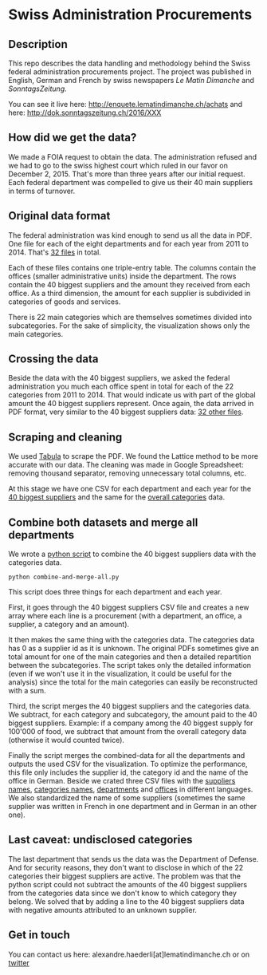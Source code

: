 # Swiss Administration Procurements 

## Description
This repo describes the data handling and methodology behind the Swiss federal administration procurements project. The project was published in English, German and French by swiss newspapers *Le Matin Dimanche* and *SonntagsZeitung*.

You can see it live here:
http://enquete.lematindimanche.ch/achats and here: http://dok.sonntagszeitung.ch/2016/XXX

## How did we get the data?
We made a FOIA request to obtain the data. The administration refused and we had to go to the swiss highest court which ruled in our favor on December 2, 2015. That's more than three years after our initial request. Each federal department was compelled to give us their 40 main suppliers in terms of turnover.

## Original data format
The federal administration was kind enough to send us all the data in PDF. One file for each of the eight departments and for each year from 2011 to 2014. That's [32 files](pdf/biggest) in total.

Each of these files contains one triple-entry table. The columns contain the offices (smaller administrative units) inside the department. The rows contain the 40 biggest suppliers and the amount they received from each office. As a third dimension, the amount for each supplier is subdivided in categories of goods and services.

There is 22 main categories which are themselves sometimes divided into subcategories. For the sake of simplicity, the visualization shows only the main categories.

## Crossing the data
Beside the data with the 40 biggest suppliers, we asked the federal administration you much each office spent in total for each of the 22 categories from 2011 to 2014. That would indicate us with part of the global amount the 40 biggest suppliers represent. Once again, the data arrived in PDF format, very similar to the 40 biggest suppliers data: [32 other files](pdf/categories).

## Scraping and cleaning
We used [Tabula](http://tabula.technology/) to scrape the PDF. We found the Lattice method to be more accurate with our data. The cleaning was made in Google Spreadsheet: removing thousand separator, removing unnecessary total columns, etc.

At this stage we have one CSV for each department and each year for the [40 biggest suppliers](csv/biggest) and the same for the [overall categories](csv/categories) data.

## Combine both datasets and merge all departments
We wrote a [python script](combine-and-merge-all.py) to combine the 40 biggest suppliers data with the categories data.

```
python combine-and-merge-all.py
```

This script does three things for each department and each year.

First, it goes through the 40 biggest suppliers CSV file and creates a new array where each line is a procurement (with a department, an office, a supplier, a category and an amount).

It then makes the same thing with the categories data. The categories data has 0 as a supplier id as it is unknown. The original PDFs sometimes give an total amount for one of the main categories and then a detailed repartition between the subcategories. The script takes only the detailed information (even if we won't use it in the visualization, it could be useful for the analysis) since the total for the main categories can easily be reconstructed with a sum. 

Third, the script merges the 40 biggest suppliers and the categories data. We subtract, for each category and subcategory, the amount paid to the 40 biggest suppliers. Example: if a company among the 40 biggest supply for 100'000 of food, we subtract that amount from the overall category data (otherwise it would counted twice).

Finally the script merges the combined-data for all the departments and outputs the used CSV for the visualization. To optimize the performance, this file only includes the supplier id, the category id and the name of the office in German. Beside we crated three CSV files with the [suppliers names](import/suppliers-utf8.csv), [categories names](import/categories-utf8.csv), [departments](import/depts-utf8.csv) and [offices](import/offices-utf8.csv) in different languages. We also standardized the name of some suppliers (sometimes the same supplier was written in French in one department and in German in an other one).

## Last caveat: undisclosed categories
The last department that sends us the data was the Department of Defense. And for security reasons, they don't want to disclose in which of the 22 categories their biggest suppliers are active. The problem was that the python script could not subtract the amounts of the 40 biggest suppliers from the categories data since we don't know to which category they belong. We solved that by adding a line to the 40 biggest suppliers data with negative amounts attributed to an unknown supplier.

## Get in touch
You can contact us here: alexandre.haederli[at]lematindimanche.ch or on [twitter](https://twitter.com/alexhaederli)
